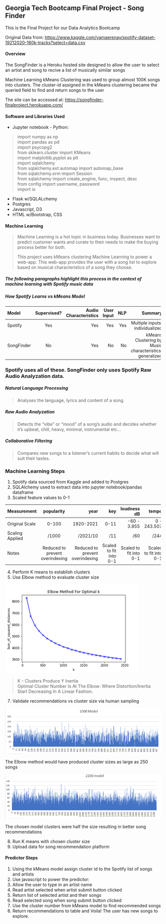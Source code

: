 ##   Georgia Tech Bootcamp Final Project - Song Finder 


This is the Final Project for our Data Analytics Bootcamp

Original Data from: https://www.kaggle.com/yamaerenay/spotify-dataset-19212020-160k-tracks?select=data.csv

#### Overview

The SongFinder is a Heroku hosted site designed to allow the user to select an artist and song to recive a list of musically similar songs

Machine Learning kMeans Clustering was used to group almost 100K songs into clusters. The cluster-id assigned in the kMeans clustering became the queried field to find and return songs to the user

The site can be accessed at: https://songfinder-finalproject.herokuapp.com/


#### Software and Libraries Used

 - Jupyter notebook - Python:
 > import numpy as np  
 > import pandas as pd  
 > import psycopg2   
 > from sklearn.cluster import KMeans  
 > import matplotlib.pyplot as plt  
 > import sqlalchemy  
 > from sqlalchemy.ext.automap import automap_base  
 > from sqlalchemy.orm import Session  
 > from sqlalchemy import create_engine, func, inspect, desc  
 > from config import username, password  
 > import io  
    
 - Flask w/SQLALchemy
 - Postgres
 - Javascript, D3
 - HTML w/Bootstrap, CSS
 
 

#### Machine Learning 

> Machine Learning is a hot topic in business today.
> Businesses want to predict customer wants and curate to their needs to make the buying process better for both.  
>   
> This project uses kMeans clustering Machine Learning to power a web-app. 
> This web-app provides the user with a song list to explore based on musical characteristics of a song they choose.

##### The following  paragraphs highlight this process in the context of machine learning with Spotify music data

#####   How Spotify Learns vs kMeans Model
  
  |Model|Supervised?|Audio Characteristics|User Input|NLP|Summary|
|:-----|:----:|----:|----:|----:|----:|
|Spotify |Yes |Yes |Yes |Yes |Multiple inputs, individualized
|SongFinder|No |Yes |No |No|kMeans Clustering by Music characteristics, generalized

### Spotify uses all of these. SongFinder only uses Spotify Raw Audio Analyzation data.


##### Natural Language Processing
> Analyses the language, lyrics and content of a song.

##### Raw Audio Analyzation
> Detects the “vibe” or “mood” of a song’s audio and decides whether it’s upbeat, chill, heavy, minimal, instrumental etc... 

##### Collaborative Filtering
>Compares new songs to a listener’s current habits to decide what will suit their tastes.


### Machine Learning Steps

1. Spotify data sourced from Kaggle and added to Postgres 
2. SQLAlchemy used to extract data into jupyter notebook/pandas dataframe
3. Scaled feature values to 0-1


 |Measurement|popularity|year|key|loudness dB|tempo|
|:-----|:----:|----:|----:|----:|----:|
|Original Scale|0-100 |1920-2021 |0-11 |-60 - 3.855 |0 - 243.507|
|Scaling Applied|/1000 |/2021/10 |/11 |/60 |/244 |
|Notes |Reduced to prevent overindexing |Reduced to prevent overindexing|Scaled to fit into 0-1|Scaled to fit into 0-1|Scaled to fit into 0-1|




4. Perform K means to establish clusters
5. Use Elbow method to evaluate cluster size

  ![Elbow](data_and_ml/ElbowMethodK.png "ElbowMethod")
  
 > K - Clusters Produce Y Inertia  
 > Optimal Cluster Number Is At The Elbow: Where Distortion/Inertia Start Decreasing In A Linear Fashion.

7. Validate recommendations vs cluster size via human sampling

![cluster1000](data_and_ml/elbow_method_model.PNG "cluster1000")

The Elbow method would have produced cluster sizes as large as 250 songs  
  
    
      
  


![cluster2200](data_and_ml/selected_model.PNG "cluster2200")

The chosen model clusters were half the size resulting in better song recommendations

8. Run K means with chosen cluster size
9. Upload data for song recommendation platform


#### Predictor Steps


1. Using the kMeans model assign cluster id to the Spotify list of songs and artists
2. Use javascript to power the predictor:
3. Allow the user to type in an artist name
4. Read artist selected when artist submit button clicked
5. Return list of selected artist and their songs
6. Read selected song when song submit button clicked
7. Use the cluster number from kMeans model to find recommended songs
8. Return recommendations to table and Voila! The user has new songs to explore.





